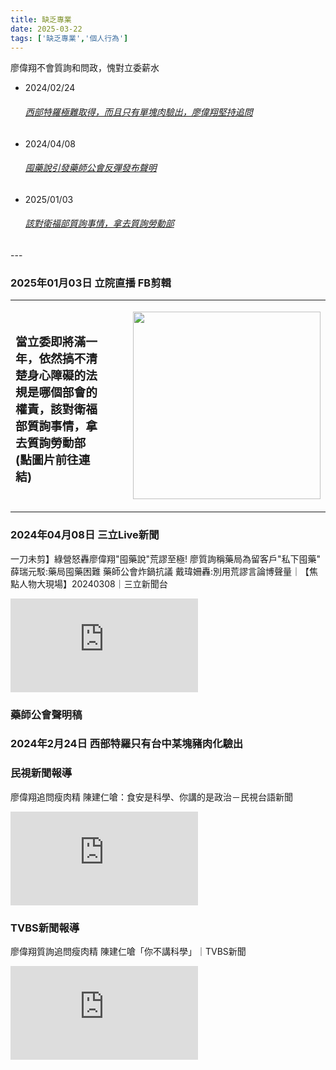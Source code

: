```yaml
---
title: 缺乏專業
date: 2025-03-22
tags: ['缺乏專業','個人行為']
---
```


<CustomH1>廖偉翔不會質詢和問政，愧對立委薪水</CustomH1>
<PostInfo/>


<ul class="timeline">
  <li>
  <time>2024/02/24</time>
  <h6><a href="#meat">西部特羅極難取得，而且只有單塊肉驗出，廖偉翔堅持追問</a></h6>
  </li>
  <li>
  <time>2024/04/08</time>
  <h6><a href="#drug">囤藥說引發藥師公會反彈發布聲明</a></h6>
  </li>
  <li>
    <time>2025/01/03</time>
  <h6><a href="#disability">該對衛福部質詢事情，拿去質詢勞動部</a></h6>
  </li>
  
</ul>
---
<p id="disability"></p>

### 2025年01月03日 立院直播 FB剪輯

|||
|--|----|
|<h3>當立委即將滿一年，依然搞不清楚身心障礙的法規是哪個部會的權責，該對衛福部質詢事情，拿去質詢勞動部 (點圖片前往連結)</h3>|<a src="https://www.facebook.com/share/v/1AMynng6om/" style="padding:1rem;width:100%;display:flex;justify-content:center;border-radius:1rem;"><img width="300" height="auto" src="https://scontent.frmq2-2.fna.fbcdn.net/v/t15.5256-10/471955167_1148406973366287_7250012281732725782_n.jpg?_nc_cat=103&ccb=1-7&_nc_sid=cb5bf7&_nc_ohc=M39XjnPbVxwQ7kNvgFQEkNO&_nc_oc=AdnDte8y4XDA78sarqGC9oLDYp27VlDhbVMF49O9pOC7zvH2TeufBAwIgscOp_4iMbI&_nc_zt=23&_nc_ht=scontent.frmq2-2.fna&_nc_gid=jKO8r_LMLVA_YiMG0GgB3Q&oh=00_AYEZMn73tnQ1r-EwsFYVFULdalfB60hFRY51UrU3bSFihg&oe=67E5AD44"/></a>|

### 2024年04月08日 三立Live新聞
<p id="drug"></p>

一刀未剪】綠營怒轟廖偉翔"囤藥說"荒謬至極! 廖質詢稱藥局為留客戶"私下囤藥" 薛瑞元駁:藥局囤藥困難 藥師公會炸鍋抗議 戴瑋姍轟:別用荒謬言論博聲量｜【焦點人物大現場】20240308｜三立新聞台

<div class="iframe-vid">
<iframe src="https://www.youtube.com/embed/xHihz1vPyc0?si=VLP-6DPQzZHyDrKM&amp;controls=0" title="YouTube video player" frameborder="0" allow="accelerometer; autoplay; clipboard-write; encrypted-media; gyroscope; picture-in-picture; web-share" referrerpolicy="strict-origin-when-cross-origin" allowfullscreen></iframe>
</div>

### 藥師公會聲明稿
<ImageModal
  thumbnailSrc="/image/personal-stupid-1.jpg"
  fullSrc="/image/personal-stupid-1.jpg"
  alt="藥師公會聲明稿"
/>

### 2024年2月24日 西部特羅只有台中某塊豬肉化驗出
<p id="meat"></p>

### 民視新聞報導

廖偉翔追問瘦肉精 陳建仁嗆：食安是科學、你講的是政治－民視台語新聞
<div class="iframe-vid">
<iframe src="https://www.youtube.com/embed/GL2BEj6-gNA?si=AHeOCJUKI528Orbq" title="YouTube video player" frameborder="0" allow="accelerometer; autoplay; clipboard-write; encrypted-media; gyroscope; picture-in-picture; web-share" referrerpolicy="strict-origin-when-cross-origin" allowfullscreen></iframe>
</div>

### TVBS新聞報導

廖偉翔質詢追問瘦肉精 陳建仁嗆「你不講科學」｜TVBS新聞
<div class="iframe-vid">
<iframe src="https://www.youtube.com/embed/8Fjer_Kcjrg?si=-6ofjlLFggDAMThc" title="YouTube video player" frameborder="0" allow="accelerometer; autoplay; clipboard-write; encrypted-media; gyroscope; picture-in-picture; web-share" referrerpolicy="strict-origin-when-cross-origin" allowfullscreen></iframe>
</div>